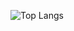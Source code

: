 <!-- <img src="https://github-readme-stats.vercel.app/api?username=imweeriyasinghe&show_icons=true&theme=radical&title_color=8E2DE2&text_color=fff&icon_color=8E2DE2">
 -->
![Top Langs](https://github-readme-stats.vercel.app/api/top-langs/?username=imweeriyasinghe&theme=radical&title_color=8E2DE2&text_color=fff)

<!-- [![Top Langs](https://github-readme-stats.vercel.app/api/top-langs/?username=imweeriyasinghe&layout=compact&text_color=daf7dc&bg_color=151515)](https://github.com/devSouvik/github-readme-stats)
 -->
